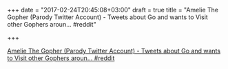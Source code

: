 +++
date = "2017-02-24T20:45:08+03:00"
draft = true
title = "Amelie The Gopher (Parody Twitter Account) - Tweets about Go and wants to Visit other Gophers aroun…  #reddit"

+++

<p><a href="https://t.co/W9ApQ5WSHy">Amelie The Gopher (Parody Twitter Account) - Tweets about Go and wants to Visit other Gophers aroun…  #reddit</a></p>

